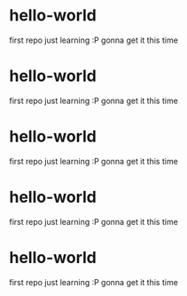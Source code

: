 # hello-world
first repo
just learning :P 
gonna get it this time

# hello-world
first repo
just learning :P 
gonna get it this time
# hello-world
first repo
just learning :P 
gonna get it this time
# hello-world
first repo
just learning :P 
gonna get it this time
# hello-world
first repo
just learning :P 
gonna get it this time
